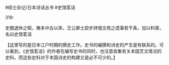 #硕士杂记/日本诗话丛书
#史馆茗话


319:

史館退休之暇，撫本中古以來，王公卿士跤步詩壇文苑之遗事若干条，加以料案，名曰史馆茗话

【这里写的是日本江户时期的撰史工作。史书的编撰和诗史的产生是有联系的。可以看到，《史馆茗话》的作者在编写史书的同时，也注意收集有关本国艺文情况的史料。而这些史料对于本国诗史的构建又是必不可少的。】
